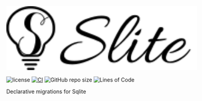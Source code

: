 
<img src=./res/logo.svg width="1024" alt="Slite"/>

![license](https://img.shields.io/badge/License-MIT%20or%20Apache%202-green.svg)
[![CI](https://github.com/aschey/schemalite/actions/workflows/test.yml/badge.svg)](https://github.com/aschey/schemalite/actions/workflows/build.yml)
![GitHub repo size](https://img.shields.io/github/repo-size/aschey/schemalite)
![Lines of Code](https://aschey.tech/tokei/github/aschey/schemalite)

Declarative migrations for Sqlite
